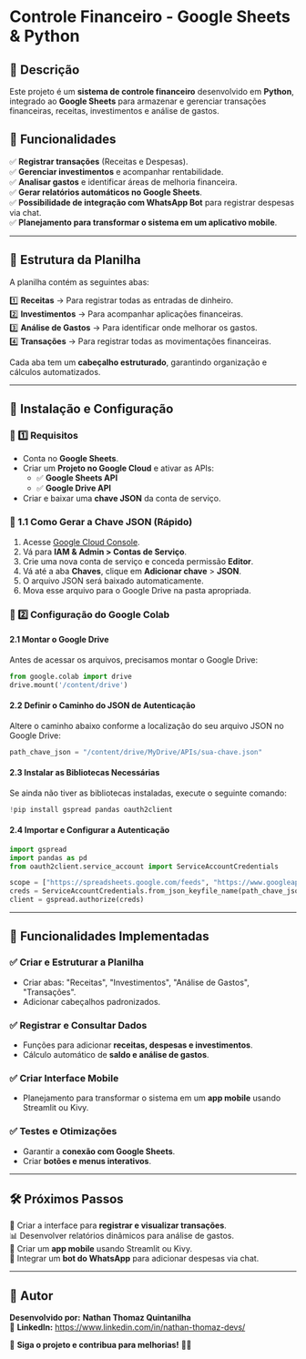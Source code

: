 # Controle Financeiro - Google Sheets & Python

## 📌 Descrição
Este projeto é um **sistema de controle financeiro** desenvolvido em **Python**, integrado ao **Google Sheets** para armazenar e gerenciar transações financeiras, receitas, investimentos e análise de gastos.

## 🔹 Funcionalidades
✅ **Registrar transações** (Receitas e Despesas).  
✅ **Gerenciar investimentos** e acompanhar rentabilidade.  
✅ **Analisar gastos** e identificar áreas de melhoria financeira.  
✅ **Gerar relatórios automáticos no Google Sheets**.  
✅ **Possibilidade de integração com WhatsApp Bot** para registrar despesas via chat.  
✅ **Planejamento para transformar o sistema em um aplicativo mobile**.

---

## 📁 **Estrutura da Planilha**
A planilha contém as seguintes abas:

1️⃣ **Receitas** → Para registrar todas as entradas de dinheiro.  
2️⃣ **Investimentos** → Para acompanhar aplicações financeiras.  
3️⃣ **Análise de Gastos** → Para identificar onde melhorar os gastos.  
4️⃣ **Transações** → Para registrar todas as movimentações financeiras.  

Cada aba tem um **cabeçalho estruturado**, garantindo organização e cálculos automatizados.

---

## 🚀 **Instalação e Configuração**

### 🔹 1️⃣ Requisitos
- Conta no **Google Sheets**.
- Criar um **Projeto no Google Cloud** e ativar as APIs:
  - ✅ **Google Sheets API**
  - ✅ **Google Drive API**
- Criar e baixar uma **chave JSON** da conta de serviço.

### 🔹 1.1 Como Gerar a Chave JSON (Rápido)
1. Acesse [Google Cloud Console](https://console.cloud.google.com/).
2. Vá para **IAM & Admin > Contas de Serviço**.
3. Crie uma nova conta de serviço e conceda permissão **Editor**.
4. Vá até a aba **Chaves**, clique em **Adicionar chave** > **JSON**.
5. O arquivo JSON será baixado automaticamente.
6. Mova esse arquivo para o Google Drive na pasta apropriada.

### 🔹 2️⃣ Configuração do Google Colab

#### **2.1 Montar o Google Drive**
Antes de acessar os arquivos, precisamos montar o Google Drive:

```python
from google.colab import drive
drive.mount('/content/drive')
```

#### **2.2 Definir o Caminho do JSON de Autenticação**
Altere o caminho abaixo conforme a localização do seu arquivo JSON no Google Drive:

```python
path_chave_json = "/content/drive/MyDrive/APIs/sua-chave.json"
```

#### **2.3 Instalar as Bibliotecas Necessárias**
Se ainda não tiver as bibliotecas instaladas, execute o seguinte comando:

```python
!pip install gspread pandas oauth2client
```

#### **2.4 Importar e Configurar a Autenticação**

```python
import gspread
import pandas as pd
from oauth2client.service_account import ServiceAccountCredentials

scope = ["https://spreadsheets.google.com/feeds", "https://www.googleapis.com/auth/drive"]
creds = ServiceAccountCredentials.from_json_keyfile_name(path_chave_json, scope)
client = gspread.authorize(creds)
```

---

## 🔹 **Funcionalidades Implementadas**
### ✅ Criar e Estruturar a Planilha
- Criar abas: "Receitas", "Investimentos", "Análise de Gastos", "Transações".
- Adicionar cabeçalhos padronizados.

### ✅ Registrar e Consultar Dados
- Funções para adicionar **receitas, despesas e investimentos**.
- Cálculo automático de **saldo e análise de gastos**.

### ✅ Criar Interface Mobile
- Planejamento para transformar o sistema em um **app mobile** usando Streamlit ou Kivy.

### ✅ Testes e Otimizações
- Garantir a **conexão com Google Sheets**.
- Criar **botões e menus interativos**.

---

## 🛠 **Próximos Passos**
🚀 Criar a interface para **registrar e visualizar transações**.  
📊 Desenvolver relatórios dinâmicos para análise de gastos.  
📱 Criar um **app mobile** usando Streamlit ou Kivy.  
🤖 Integrar um **bot do WhatsApp** para adicionar despesas via chat.  

---

## 📌 **Autor**
**Desenvolvido por:** **Nathan Thomaz Quintanilha**  
🔗 **LinkedIn:** https://www.linkedin.com/in/nathan-thomaz-devs/  

📌 **Siga o projeto e contribua para melhorias!** 🚀✨

